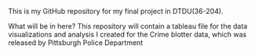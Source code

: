 This is my GitHub repository for my final project in DTDU(36-204).

What will be in here?
This repository will contain a tableau file for the data visualizations and analysis I created for the Crime blotter data, which was released by Pittsburgh Police Department
